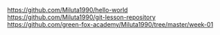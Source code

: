 https://github.com/Miluta1990/hello-world
https://github.com/Miluta1990/git-lesson-repository
https://github.com/green-fox-academy/Miluta1990/tree/master/week-01
